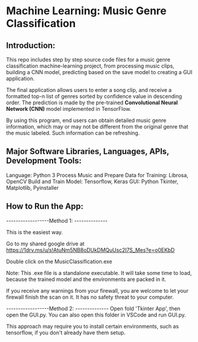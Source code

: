# Machine Learning: Music Genre Classification


## Introduction:

This repo includes step by step source code files for a music genre classification machine-learning project, 
from processing music clips, building a CNN model, predicting based on the save model to creating a GUI application.

The final application allows users to enter a song clip, and receive a formatted top-n list of genres sorted by
confidence value in descending order. The prediction is made by the pre-trained
**Convolutional Neural Network (CNN)** model implemented in TensorFlow. 

By using this program, end users can obtain detailed music genre information, which
may or may not be different from the original genre that the music labeled. Such
information can be refreshing. 



## Major Software Libraries, Languages, APIs, Development Tools:

Language: Python 3
Process Music and Prepare Data for Training: Librosa, OpenCV
Build and Train Model: Tensorflow, Keras
GUI: Python Tkinter, Matplotlib, Pyinstaller



## How to Run the App:

------------------Method 1: --------------

This is the easiest way.

Go to my shared google drive at https://1drv.ms/u/s!AtuNm5NB8oDUkDMQuUsc2I7S_Mes?e=o0EKbD

Double click on the MusicClassification.exe

Note: This .exe file is a standalone executable. It will take some time to load, because the trained model and the environments are packed in it.

If you receive any warnings from your firewall, you are welcome to let your firewall finish the
scan on it. It has no safety threat to your computer.


------------------Method 2: --------------
Open fold 'Tkinter App', then open the GUI.py. You can also open this folder in VSCode and run GUI.py.

This approach may require you to install certain environments, such as tensorflow, if you don't already have them setup.



